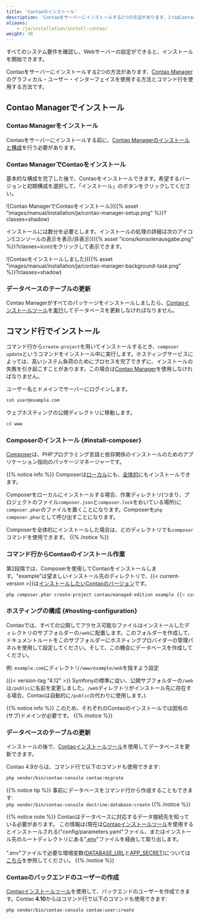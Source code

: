 ```yaml
---
title: 'Contaoのインストール'
description: 'Contaoをサーバーにインストールする2つの方法があります、1つはContao Managerのグラフィカル・ユーザー・インターフェイスを使用、もう1つはコマンド行を使用する方法です。'
aliases:
    - /ja/installation/install-contao/
weight: 30
---
```


すべてのシステム要件を確認し、Webサーバーの設定ができると、インストールを開始できます。

Contaoをサーバーにインストールする2つの方法があります、[Contao Manager](#installation-with-the-contao-manager)のグラフィカル・ユーザー・インターフェイスを使用する方法とコマンド行を使用する方法です。

## Contao Managerでインストール

### Contao Managerをインストール

Contaoをサーバーにインストールする前に、[Contao Managerのインストールと構成](../../installation/contao-manager/#install-contao-manager)を行う必要があります。

### Contao ManagerでContaoをインストール

基本的な構成を完了した後で、Contaoをインストールできます。希望するバージョンと初期構成を選択して、「インストール」のボタンをクリックしてください。

![Contao ManagerでContaoをインストール]({{% asset "images/manual/installation/ja/contao-manager-setup.png" %}}?classes=shadow)

インストールには数分を必要とします。インストールの処理の詳細は次のアイコン![コンソールの表示を表示/非表示]({{% asset "icons/konsolenausgabe.png" %}}?classes=icon)をクリックして表示できます。

![Contaoをインストールしました]({{% asset "images/manual/installation/ja/contao-manager-background-task.png" %}}?classes=shadow)


### データベースのテーブルの更新

Contao Managerがすべてのパッケージをインストールしましたら、[Contaoインストールツール](../contao-installtool/)を[実行](../contao-installtool/)してデータベースを更新しなければなりません。


## コマンド行でインストール

コマンド行から`create-project`を用いてインストールするとき、`composer update`というコマンドをインストール中に実行します。ホスティングサービスによっては、高いシステム負荷のためにプロセスを完了できずに、インストールの失敗を引き起こすことがあります。この場合は[Contao Manager](#installing-contao-with-the-contao-manager)を使用しなければなりません。

ユーザー名とドメインでサーバーにログインします。

```bash
ssh user@example.com
```

ウェブホスティングの公開ディレクトリに移動します。

```bash
cd www
```

### Composerのインストール {#install-composer}

[Composer](https://en.wikipedia.org/wiki/Composer_(software))は、PHPプログラミング言語と依存関係のインストールのためのアプリケーション指向のパッケージマネージャーです。

{{% notice info %}}
Composerは[ローカル](https://getcomposer.org/doc/00-intro.md#locally)にも、[全体的](https://getcomposer.org/doc/00-intro.md#globally)にもインストールできます。
 
Composerをローカルにインストールする場合、作業ディレクトリ(つまり、プロジェクトのファイル`composer.json`と`composer.lock`をおいている場所)に`composer.phar`のファイルを置くことになります。Composerを`php composer.phar`として呼び出すことになります。

Composerを全体的にインストールした場合は、どのディレクトリでも`composer`コマンドを使用できます。
{{% /notice %}}

### コマンド行からContaoのインストール作業

第2段階では、Composerを使用してContaoをインストールします。"example"は望ましいインストール先のディレクトリで、{{< current-version >}}は[インストールしたいContaoのバージョン](https://contao.org/de/download.html)です。

```bash
php composer.phar create-project contao/managed-edition example {{< current-version >}}
```

### ホスティングの構成 {#hosting-configuration}

Contaoでは、すべての公開してアクセス可能なファイルはインストールしたディレクトリのサブフォルダーの`/web`に配置します。このフォルダーを作成して、ドキュメントルートをこのサブフォルダーにホスティングプロバイダーの管理パネルを使用して設定してください。そして、この機会にデータベースを作成してください。

例: `example.com`にディレクトリ`/www/example/web`を指すよう設定

({{< version-tag "4.12" >}} Symfonyの標準に従い、公開サブフォルダーの`/web`は`/public`に名前を変更しました。`/web`ディレクトリがインストール先に存在する場合、Contaoは自動的に`/public`の代わりに使用します。).

{{% notice info %}}
このため、それぞれのContaoのインストールでは固有の(サブ)ドメインが必要です。
{{% /notice %}}


### データベースのテーブルの更新

インストールの後で、[Contaoインストールツール](/ja/installation/contao-installtool/)を使用してデータベースを更新できます。

Contao 4.9からは、コマンド行で以下のコマンドも使用できます:

```bash
php vendor/bin/contao-console contao:migrate
``` 

{{% notice tip %}}
事前にデータベースをコマンド行から作成することもできます:<br>
`php vendor/bin/contao-console doctrine:database:create`
{{% /notice %}}

{{% notice note %}}
Contaoはデータベースに対応するデータ接続先を知っている必要があります。
この情報は(現在は[Contaoインストールツール](/ja/installation/contao-installtool/)を使用するとインストールされる)"config/parameters.yaml"ファイル、またはインストール先のルートディレクトリにある"[.env](https://docs.contao.org/dev/getting-started/starting-development/#application-configuration)"ファイルを経由して取り出します。<br><br>
".env"ファイルで必要な環境変数([DATABASE_URL](https://docs.contao.org/dev/reference/config/#database-url)と[APP_SECRET](https://docs.contao.org/dev/reference/config/#app-secret))については[こちら](https://docs.contao.org/dev/getting-started/starting-development/#application-configuration)を参照してください。
{{% /notice %}}


### Contaoのバックエンドのユーザーの作成

[Contaoインストールツール](/ja/installation/contao-installtool/)を使用して、バックエンドのユーザーを作成できます。Contao **4.10**からはコマンド行で以下のコマンドも使用できます:

```bash
php vendor/bin/contao-console contao:user:create
``` 
